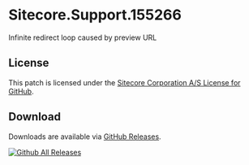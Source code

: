 # Sitecore.Support.155266
Infinite redirect loop caused by preview URL

## License  
This patch is licensed under the [Sitecore Corporation A/S License for GitHub](https://github.com/sitecoresupport/Sitecore.Support.155266/blob/master/LICENSE).  

## Download  
Downloads are available via [GitHub Releases](https://github.com/sitecoresupport/Sitecore.Support.155266/releases).  

[![Github All Releases](https://img.shields.io/github/downloads/SitecoreSupport/Sitecore.Support.155266/total.svg)](https://github.com/SitecoreSupport/Sitecore.Support.155266/releases)
